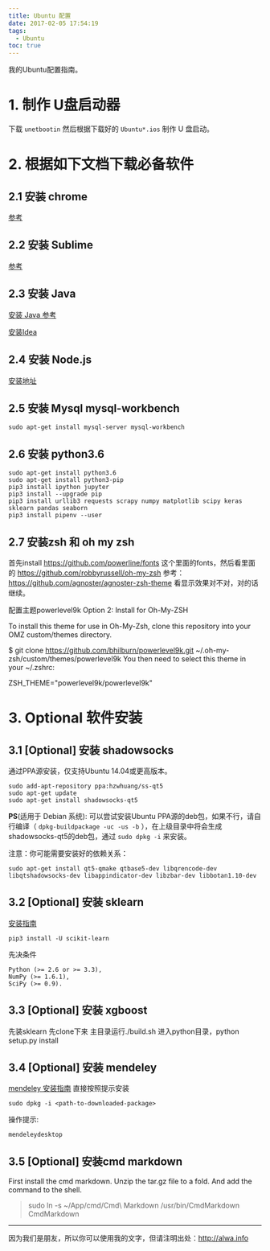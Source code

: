 ```yaml
---
title: Ubuntu 配置
date: 2017-02-05 17:54:19
tags:
  - Ubuntu
toc: true
---
```


我的Ubuntu配置指南。

<!-- more -->

# 1. 制作 U盘启动器
下载 `unetbootin` 然后根据下载好的 `Ubuntu*.ios` 制作 U 盘启动。


# 2. 根据如下文档下载必备软件
## 2.1 安装 chrome
[参考](http://askubuntu.com/questions/510056/how-to-install-google-chrome)


## 2.2 安装 Sublime
[参考](http://askubuntu.com/questions/172698/how-do-i-install-sublime-text-2-3)

## 2.3 安装 Java
[安装 Java 参考](https://www.digitalocean.com/community/tutorials/how-to-install-java-with-apt-get-on-ubuntu-16-04)

[安装Idea](http://stackoverflow.com/questions/31215452/intellij-idea-importing-gradle-project-getting-java-home-not-defined-yet)

## 2.4 安装 Node.js
[安装地址](https://nodejs.org/en/download/package-manager/)


## 2.5 安装 Mysql mysql-workbench
```
sudo apt-get install mysql-server mysql-workbench
```

## 2.6 安装 python3.6
```
sudo apt-get install python3.6
sudo apt-get install python3-pip    
pip3 install ipython jupyter
pip3 install --upgrade pip
pip3 install urllib3 requests scrapy numpy matplotlib scipy keras sklearn pandas seaborn 
pip3 install pipenv --user
```

## 2.7 安装zsh 和 oh my zsh
首先install https://github.com/powerline/fonts
这个里面的fonts，然后看里面的
https://github.com/robbyrussell/oh-my-zsh
参考：https://github.com/agnoster/agnoster-zsh-theme
看显示效果对不对，对的话继续。

配置主题powerlevel9k
Option 2: Install for Oh-My-ZSH

To install this theme for use in Oh-My-Zsh, clone this repository into your OMZ custom/themes directory.

$ git clone https://github.com/bhilburn/powerlevel9k.git ~/.oh-my-zsh/custom/themes/powerlevel9k
You then need to select this theme in your ~/.zshrc:

ZSH_THEME="powerlevel9k/powerlevel9k"


# 3. Optional 软件安装

## 3.1 [Optional] 安装 shadowsocks

通过PPA源安装，仅支持Ubuntu 14.04或更高版本。
```
sudo add-apt-repository ppa:hzwhuang/ss-qt5
sudo apt-get update
sudo apt-get install shadowsocks-qt5
```

**PS**(适用于 Debian 系统): 可以尝试安装Ubuntu PPA源的deb包，如果不行，请自行编译（ `dpkg-buildpackage -uc -us -b` ），在上级目录中将会生成shadowsocks-qt5的deb包，通过 `sudo dpkg -i` 来安装。

注意：你可能需要安装好的依赖关系：
```
sudo apt-get install qt5-qmake qtbase5-dev libqrencode-dev libqtshadowsocks-dev libappindicator-dev libzbar-dev libbotan1.10-dev
```

## 3.2 [Optional] 安装 sklearn
[安装指南](http://scikit-learn.org/stable/install.html)
```
pip3 install -U scikit-learn
```
先决条件

    Python (>= 2.6 or >= 3.3),
    NumPy (>= 1.6.1),
    SciPy (>= 0.9).

## 3.3 [Optional] 安装 xgboost
先装sklearn
先clone下来
主目录运行./build.sh
进入python目录，python setup.py install



## 3.4 [Optional] 安装 mendeley
[mendeley 安装指南](https://www.mendeley.com/download-mendeley-desktop/ubuntu/instructions/)
直接按照提示安装
```
sudo dpkg -i <path-to-downloaded-package>
```
操作提示:
```
mendeleydesktop
```

## 3.5 [Optional] 安装cmd markdown
First install the cmd markdown. Unzip the tar.gz file to a fold.
And add the command to the shell.
>sudo ln -s ~/App/cmd/Cmd\ Markdown /usr/bin/CmdMarkdown
>CmdMarkdown


----

因为我们是朋友，所以你可以使用我的文字，但请注明出处：http://alwa.info
